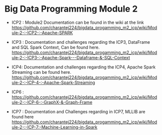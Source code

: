 # Big Data Programming Module 2

* ICP2 : Module2 Documentation can be found in the wiki at the link      https://github.com/charantej224/bigdata_progamming_m2_icp/wiki/Module-2-:-ICP2-:-Apache-SPARK

* ICP3 :  Documentation and challenges regarding the ICP3, DataFrame and SQL Spark Context, Can be found here.
https://github.com/charantej224/bigdata_progamming_m2_icp/wiki/Module-2-:-ICP3-:-Apache-Spark---Dataframe-&-SQL-Context

* ICP4: Documentation and challenges regarding the ICP4, Apache Spark Streaming can be found here.
https://github.com/charantej224/bigdata_progamming_m2_icp/wiki/Module-2-:-ICP-4-:-Apache-Spark-Streaming

* ICP6 : https://github.com/charantej224/bigdata_progamming_m2_icp/wiki/Module-2-:-ICP-6-:-GraphX-&-Graph-Frame

* ICP7 : Documentation and Challenges regarding in ICP7, MLLIB are found here https://github.com/charantej224/bigdata_progamming_m2_icp/wiki/Module-2-:-ICP-7:-Machine-Learning-in-Spark

